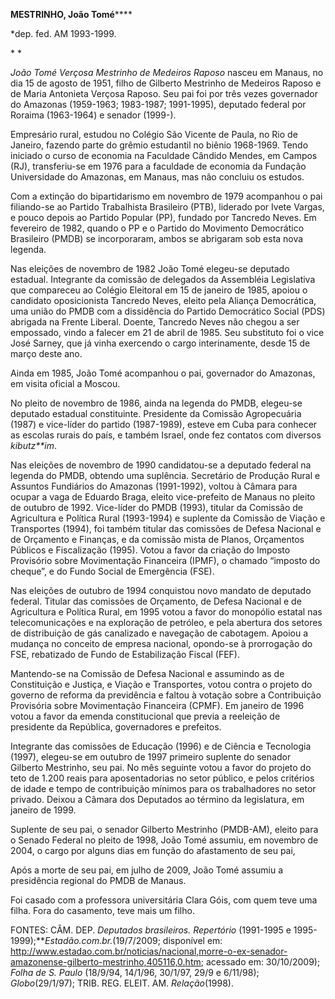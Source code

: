 **MESTRINHO, João Tomé******

\*dep. fed. AM 1993-1999.

* *

*João Tomé Verçosa Mestrinho de Medeiros Raposo* nasceu em Manaus, no
dia 15 de agosto de 1951, filho de Gilberto Mestrinho de Medeiros Raposo
e de Maria Antonieta Verçosa Raposo. Seu pai foi por três vezes
governador do Amazonas (1959-1963; 1983-1987; 1991-1995), deputado
federal por Roraima (1963-1964) e senador (1999-).

Empresário rural, estudou no Colégio São Vicente de Paula, no Rio de
Janeiro, fazendo parte do grêmio estudantil no biênio 1968-1969. Tendo
iniciado o curso de economia na Faculdade Cândido Mendes, em Campos
(RJ), transferiu-se em 1976 para a faculdade de economia da Fundação
Universidade do Amazonas, em Manaus, mas não concluiu os estudos.

Com a extinção do bipartidarismo em novembro de 1979 acompanhou o pai
filiando-se ao Partido Trabalhista Brasileiro (PTB), liderado por Ivete
Vargas, e pouco depois ao Partido Popular (PP), fundado por Tancredo
Neves. Em fevereiro de 1982, quando o PP e o Partido do Movimento
Democrático Brasileiro (PMDB) se incorporaram, ambos se abrigaram sob
esta nova legenda.

Nas eleições de novembro de 1982 João Tomé elegeu-se deputado estadual.
Integrante da comissão de delegados da Assembléia Legislativa que
compareceu ao Colégio Eleitoral em 15 de janeiro de 1985, apoiou o
candidato oposicionista Tancredo Neves, eleito pela Aliança Democrática,
uma união do PMDB com a dissidência do Partido Democrático Social (PDS)
abrigada na Frente Liberal. Doente, Tancredo Neves não chegou a ser
empossado, vindo a falecer em 21 de abril de 1985. Seu substituto foi o
vice José Sarney, que já vinha exercendo o cargo interinamente, desde 15
de março deste ano.

Ainda em 1985, João Tomé acompanhou o pai, governador do Amazonas, em
visita oficial a Moscou.

No pleito de novembro de 1986, ainda na legenda do PMDB, elegeu-se
deputado estadual constituinte. Presidente da Comissão Agropecuária
(1987) e vice-líder do partido (1987-1989), esteve em Cuba para conhecer
as escolas rurais do país, e também Israel, onde fez contatos com
diversos *kibutz**im*.

Nas eleições de novembro de 1990 candidatou-se a deputado federal na
legenda do PMDB, obtendo uma suplência. Secretário de Produção Rural e
Assuntos Fundiários do Amazonas (1991-1992), voltou à Câmara para ocupar
a vaga de Eduardo Braga, eleito vice-prefeito de Manaus no pleito de
outubro de 1992. Vice-líder do PMDB (1993), titular da Comissão de
Agricultura e Política Rural (1993-1994) e suplente da Comissão de
Viação e Transportes (1994), foi também titular das comissões de Defesa
Nacional e de Orçamento e Finanças, e da comissão mista de Planos,
Orçamentos Públicos e Fiscalização (1995). Votou a favor da criação do
Imposto Provisório sobre Movimentação Financeira (IPMF), o chamado
“imposto do cheque”, e do Fundo Social de Emergência (FSE).

Nas eleições de outubro de 1994 conquistou novo mandato de deputado
federal. Titular das comissões de Orçamento, de Defesa Nacional e de
Agricultura e Política Rural, em 1995 votou a favor do monopólio estatal
nas telecomunicações e na exploração de petróleo, e pela abertura dos
setores de distribuição de gás canalizado e navegação de cabotagem.
Apoiou a mudança no conceito de empresa nacional, opondo-se à
prorrogação do FSE, rebatizado de Fundo de Estabilização Fiscal (FEF).

Mantendo-se na Comissão de Defesa Nacional e assumindo as de
Constituição e Justiça, e Viação e Transportes, votou contra o projeto
do governo de reforma da previdência e faltou à votação sobre a
Contribuição Provisória sobre Movimentação Financeira (CPMF). Em janeiro
de 1996 votou a favor da emenda constitucional que previa a reeleição de
presidente da República, governadores e prefeitos.

Integrante das comissões de Educação (1996) e de Ciência e Tecnologia
(1997), elegeu-se em outubro de 1997 primeiro suplente do senador
Gilberto Mestrinho, seu pai. No mês seguinte votou a favor do projeto do
teto de 1.200 reais para aposentadorias no setor público, e pelos
critérios de idade e tempo de contribuição mínimos para os trabalhadores
no setor privado. Deixou a Câmara dos Deputados ao término da
legislatura, em janeiro de 1999.

Suplente de seu pai, o senador Gilberto Mestrinho (PMDB-AM), eleito para
o Senado Federal no pleito de 1998, João Tomé assumiu, em novembro de
2004, o cargo por alguns dias em função do afastamento de seu pai,  

Após a morte de seu pai, em julho de 2009, João Tomé assumiu a
presidência regional do PMDB de Manaus.

Foi casado com a professora universitária Clara Góis, com quem teve uma
filha. Fora do casamento, teve mais um filho.

FONTES: CÂM. DEP. *Deputados brasileiros. Repertório* (1991-1995 e
1995-1999);***Estadão.com.br.*(19/7/2009; disponível em:
http://www.estadao.com.br/noticias/nacional,morre-o-ex-senador-amazonense-gilberto-mestrinho,405116,0.htm;
acessado em: 30/10/2009); *Folha de S. Paulo* (18/9/94, 14/1/96,
30/1/97, 29/9 e 6/11/98); *Globo*(29/1/97); TRIB. REG. ELEIT. AM.
*Relação*(1998).

 

